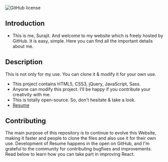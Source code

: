 ![GitHub license](https://img.shields.io/badge/license-MIT-blue.svg)

## Introduction

* This is me, Surajit. And welcome to my website which is freely hosted by GitHub. It is easy, simple. Here you can find all the important details about me.
## Description

This is not only for my use. You can clone it & modify it for your own use.
* This project contains HTML5, CSS3, jQuery, JavaScript, Sass.
* Anyone can modify this project. I'll be happy if you contribute your creativity with me.
* This is totally open-source. So, don't hesitate & take a look.
* [Resume](https://knownassurajit.github.io/portfolio/)

## Contributing

The main purpose of this repository is to continue to evolve this Website, making it faster and people to clone the files and also use it for their own use. Development of Resume happens in the open on GitHub, and I'm grateful to the community for contributing bugfixes and improvements. Read below to learn how you can take part in improving React.
